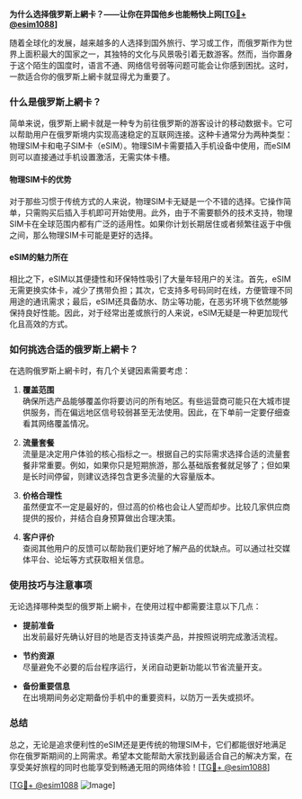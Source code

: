 **为什么选择俄罗斯上網卡？——让你在异国他乡也能畅快上网[[TG💪+ @esim1088](https://t.me/s/esim1088)]**

随着全球化的发展，越来越多的人选择到国外旅行、学习或工作，而俄罗斯作为世界上面积最大的国家之一，其独特的文化与风景吸引着无数游客。然而，当你置身于这个陌生的国度时，语言不通、网络信号弱等问题可能会让你感到困扰。这时，一款适合你的俄罗斯上網卡就显得尤为重要了。

### 什么是俄罗斯上網卡？

简单来说，俄罗斯上網卡就是一种专为前往俄罗斯的游客设计的移动数据卡。它可以帮助用户在俄罗斯境内实现高速稳定的互联网连接。这种卡通常分为两种类型：物理SIM卡和电子SIM卡（eSIM）。物理SIM卡需要插入手机设备中使用，而eSIM则可以直接通过手机设置激活，无需实体卡槽。

#### 物理SIM卡的优势

对于那些习惯于传统方式的人来说，物理SIM卡无疑是一个不错的选择。它操作简单，只需购买后插入手机即可开始使用。此外，由于不需要额外的技术支持，物理SIM卡在全球范围内都有广泛的适用性。如果你计划长期居住或者频繁往返于中俄之间，那么物理SIM卡可能是更好的选择。

#### eSIM的魅力所在

相比之下，eSIM以其便捷性和环保特性吸引了大量年轻用户的关注。首先，eSIM无需更换实体卡，减少了携带负担；其次，它支持多号码同时在线，方便管理不同用途的通讯需求；最后，eSIM还具备防水、防尘等功能，在恶劣环境下依然能够保持良好性能。因此，对于经常出差或旅行的人来说，eSIM无疑是一种更加现代化且高效的方式。

### 如何挑选合适的俄罗斯上網卡？

在选购俄罗斯上網卡时，有几个关键因素需要考虑：

1. **覆盖范围**  
   确保所选产品能够覆盖你将要访问的所有地区。有些运营商可能只在大城市提供服务，而在偏远地区信号较弱甚至无法使用。因此，在下单前一定要仔细查看其网络覆盖情况。

2. **流量套餐**  
   流量是决定用户体验的核心指标之一。根据自己的实际需求选择合适的流量套餐非常重要。例如，如果你只是短期旅游，那么基础版套餐就足够了；但如果是长时间停留，则建议选择包含更多流量的大容量版本。

3. **价格合理性**  
   虽然便宜不一定是最好的，但过高的价格也会让人望而却步。比较几家供应商提供的报价，并结合自身预算做出合理决策。

4. **客户评价**  
   查阅其他用户的反馈可以帮助我们更好地了解产品的优缺点。可以通过社交媒体平台、论坛等方式获取相关信息。

### 使用技巧与注意事项

无论选择哪种类型的俄罗斯上網卡，在使用过程中都需要注意以下几点：

- **提前准备**  
  出发前最好先确认好目的地是否支持该类产品，并按照说明完成激活流程。
  
- **节约资源**  
  尽量避免不必要的后台程序运行，关闭自动更新功能以节省流量开支。
  
- **备份重要信息**  
  在出境期间务必定期备份手机中的重要资料，以防万一丢失或损坏。

### 总结

总之，无论是追求便利性的eSIM还是更传统的物理SIM卡，它们都能很好地满足你在俄罗斯期间的上网需求。希望本文能帮助大家找到最适合自己的解决方案，在享受美好旅程的同时也能享受到畅通无阻的网络体验！[[TG💪+ @esim1088](https://t.me/s/esim1088)]

[[TG💪+ @esim1088](https://t.me/s/esim1088) ![Image](https://i.postimg.cc/4NQfJmqS/Snipaste-2025-05-13-00-14-12.png)]